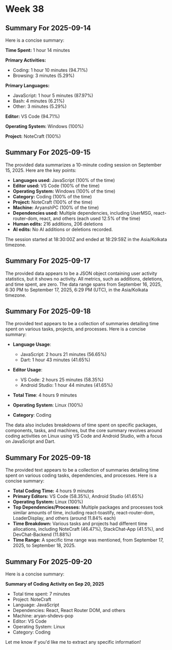 # Week 38

## Summary For 2025-09-14
Here is a concise summary:

**Time Spent:** 1 hour 14 minutes

**Primary Activities:**

* Coding: 1 hour 10 minutes (94.71%)
* Browsing: 3 minutes (5.29%)

**Primary Languages:**

* JavaScript: 1 hour 5 minutes (87.97%)
* Bash: 4 minutes (6.21%)
* Other: 3 minutes (5.29%)

**Editor:** VS Code (94.71%)

**Operating System:** Windows (100%)

**Project:** NoteCraft (100%)

## Summary For 2025-09-15
The provided data summarizes a 10-minute coding session on September 15, 2025. Here are the key points:

* **Languages used:** JavaScript (100% of the time)
* **Editor used:** VS Code (100% of the time)
* **Operating System:** Windows (100% of the time)
* **Category:** Coding (100% of the time)
* **Project:** NoteCraft (100% of the time)
* **Machine:** AryanshPC (100% of the time)
* **Dependencies used:** Multiple dependencies, including UserMSG, react-router-dom, react, and others (each used 12.5% of the time)
* **Human edits:** 216 additions, 206 deletions
* **AI edits:** No AI additions or deletions recorded. 

The session started at 18:30:00Z and ended at 18:29:59Z in the Asia/Kolkata timezone.

## Summary For 2025-09-17
The provided data appears to be a JSON object containing user activity statistics, but it shows no activity. All metrics, such as additions, deletions, and time spent, are zero. The data range spans from September 16, 2025, 6:30 PM to September 17, 2025, 6:29 PM (UTC), in the Asia/Kolkata timezone.

## Summary For 2025-09-18
The provided text appears to be a collection of summaries detailing time spent on various tasks, projects, and processes. Here is a concise summary:

- **Language Usage**: 
  - JavaScript: 2 hours 21 minutes (56.65%)
  - Dart: 1 hour 43 minutes (41.65%)

- **Editor Usage**: 
  - VS Code: 2 hours 25 minutes (58.35%)
  - Android Studio: 1 hour 44 minutes (41.65%)

- **Total Time**: 4 hours 9 minutes

- **Operating System**: Linux (100%)

- **Category**: Coding

The data also includes breakdowns of time spent on specific packages, components, tasks, and machines, but the core summary revolves around coding activities on Linux using VS Code and Android Studio, with a focus on JavaScript and Dart.

## Summary For 2025-09-18
The provided text appears to be a collection of summaries detailing time spent on various coding tasks, dependencies, and processes. Here is a concise summary:

* **Total Coding Time:** 4 hours 9 minutes
* **Primary Editors:** VS Code (58.35%), Android Studio (41.65%)
* **Operating System:** Linux (100%)
* **Top Dependencies/Processes:** Multiple packages and processes took similar amounts of time, including react-toastify, react-router-dom, LoaderDisplay, and others (around 11.84% each)
* **Time Breakdown:** Various tasks and projects had different time allocations, including NoteCraft (46.47%), StackChat-App (41.5%), and DevChat-Backend (11.88%)
* **Time Range:** A specific time range was mentioned, from September 17, 2025, to September 18, 2025.

## Summary For 2025-09-20
Here is a concise summary:

**Summary of Coding Activity on Sep 20, 2025**

* Total time spent: 7 minutes
* Project: NoteCraft
* Language: JavaScript
* Dependencies: React, React Router DOM, and others
* Machine: aryan-shdevs-pop
* Editor: VS Code
* Operating System: Linux
* Category: Coding

Let me know if you'd like me to extract any specific information!